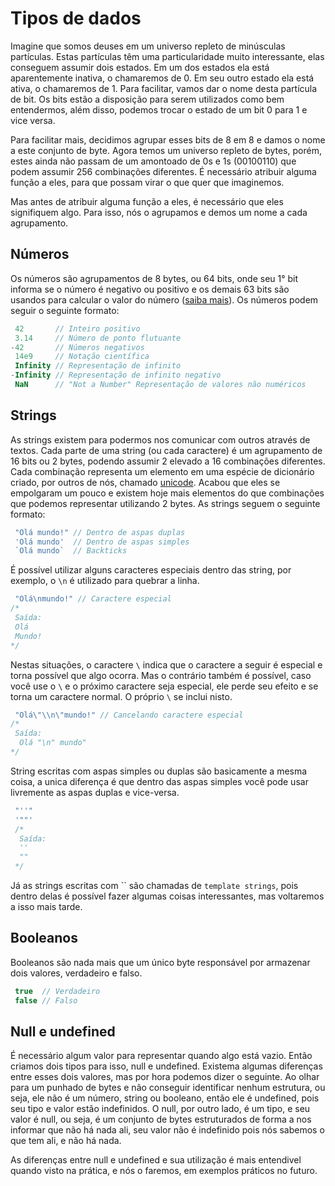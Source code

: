 # Tipos de dados
 
Imagine que somos deuses em um universo repleto de minúsculas partículas. Estas partículas têm uma particularidade muito interessante, elas conseguem assumir dois estados. Em um dos estados ela está aparentemente inativa, o chamaremos de 0. Em seu outro estado ela está ativa, o chamaremos de 1. Para facilitar, vamos dar o nome desta partícula de bit. Os bits estão a disposição para serem utilizados como bem entendermos, além disso, podemos trocar o estado de um bit 0 para 1 e vice versa. 
 
Para facilitar mais, decidimos agrupar esses bits de 8 em 8 e damos o nome a este conjunto de byte. Agora temos um universo repleto de bytes, porém, estes ainda não passam de um amontoado de 0s e 1s (00100110) que podem assumir 256 combinações diferentes. É necessário atribuir alguma função a eles, para que possam virar o que quer que imaginemos.
 
Mas antes de atribuir alguma função a eles, é necessário que eles signifiquem algo. Para isso, nós o agrupamos  e demos um nome a cada agrupamento.
 
## Números
 
Os números são agrupamentos de 8 bytes, ou 64 bits, onde seu 1° bit informa se o número é negativo ou positivo e os demais 63 bits são usandos para calcular o valor do número ([saiba mais](https://en.wikipedia.org/wiki/Double-precision_floating-point_format)). Os números podem seguir o seguinte formato:
 
``` JavaScript
 42       // Inteiro positivo
 3.14     // Número de ponto flutuante
-42       // Números negativos
 14e9     // Notação científica
 Infinity // Representação de infinito
-Infinity // Representação de infinito negativo
 NaN      // "Not a Number" Representação de valores não numéricos
```

## Strings

As strings existem para podermos nos comunicar com outros através de textos. Cada parte de uma string (ou cada caractere) é um agrupamento de 16 bits ou 2 bytes, podendo assumir 2 elevado a 16 combinações diferentes. Cada combinação representa um elemento em uma espécie de dicionário criado, por outros de nós, chamado [unicode](https://home.unicode.org/). Acabou que eles se empolgaram um pouco e existem hoje mais elementos do que combinações que podemos representar utilizando 2 bytes. As strings seguem o seguinte formato:

``` JavaScript
 "Olá mundo!" // Dentro de aspas duplas
 'Olá mundo'  // Dentro de aspas simples
 `Olá mundo`  // Backticks
```

É possível utilizar alguns caracteres especiais dentro das string, por exemplo, o `\n` é utilizado para quebrar a linha.

``` JavaScript
 "Olá\nmundo!" // Caractere especial
/*
 Saída:
 Olá
 Mundo!
*/
```

Nestas situações, o caractere `\` indica que o caractere a seguir é especial e torna possível que algo ocorra. Mas o contrário também é possível, caso  você use o `\` e o próximo caractere seja especial, ele perde seu efeito e se torna um caractere normal. O próprio `\` se inclui nisto.

``` JavaScript
 "Olá\"\\n\"mundo!" // Cancelando caractere especial
/* 
 Saída: 
  Olá "\n" mundo"
*/
```

String escritas com aspas simples ou duplas são basicamente a mesma coisa, a unica diferença é que dentro das aspas simples você pode usar livremente as aspas duplas e vice-versa.

``` JavaScript
 "''"
 '""'
 /*
  Saída:
  ''
  ""
 */
```

Já as strings escritas com `` são chamadas de `template strings`, pois dentro delas é possível fazer algumas coisas interessantes, mas voltaremos a isso mais tarde.

## Booleanos

Booleanos são nada mais que um único byte responsável por armazenar dois valores, verdadeiro e falso.

``` JavaScript
 true  // Verdadeiro
 false // Falso
```

## Null e undefined

É necessário algum valor para representar quando algo está vazio. Então criamos dois tipos para isso, null e undefined. Existema algumas diferenças entre esses dois valores, mas por hora podemos dizer o seguinte. Ao olhar para um punhado de bytes e não conseguir identificar nenhum estrutura, ou seja, ele não é um número, string ou booleano, então ele é undefined, pois seu tipo e valor estão indefinidos. O null, por outro lado, é um tipo, e seu valor é null, ou seja, é um conjunto de bytes estruturados de forma a nos informar que não há nada ali, seu valor não é indefinido pois nós sabemos o que tem ali, e não há nada.

As diferenças entre null e undefined e sua utilização é mais entendivel quando visto na prática, e nós o faremos, em exemplos práticos no futuro.